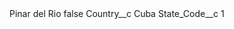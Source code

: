 <?xml version="1.0" encoding="UTF-8"?>
<CustomMetadata xmlns="http://soap.sforce.com/2006/04/metadata" xmlns:xsi="http://www.w3.org/2001/XMLSchema-instance" xmlns:xsd="http://www.w3.org/2001/XMLSchema">
    <label>Pinar del Rio</label>
    <protected>false</protected>
    <values>
        <field>Country__c</field>
        <value xsi:type="xsd:string">Cuba</value>
    </values>
    <values>
        <field>State_Code__c</field>
        <value xsi:type="xsd:string">1</value>
    </values>
</CustomMetadata>

